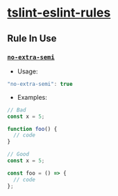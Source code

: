 # [tslint-eslint-rules](https://github.com/buzinas/tslint-eslint-rules)

## Rule In Use

### [`no-extra-semi`](https://eslint.org/docs/rules/no-extra-semi)

- Usage:

```ts
"no-extra-semi": true
```

- Examples:

```ts
// Bad
const x = 5;

function foo() {
  // code
}
```

```ts
// Good
const x = 5;

const foo = () => {
  // code
};
```
